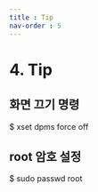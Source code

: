 ```yaml
---
title : Tip
nav-order : 5
---
```


# 4. Tip

## 화면 끄기 명령
$ xset dpms force off

## root 암호 설정
$ sudo passwd root

